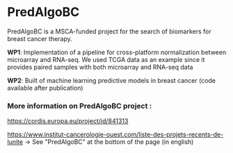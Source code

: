 # PredAlgoBC

PredAlgoBC is a MSCA-funded project for the search of biomarkers for breast cancer therapy.

**WP1**: Implementation of a pipeline for cross-platform normalization between microarray and RNA-seq. We used TCGA data as an example since it provides paired samples with both microarray and RNA-seq data

**WP2**:	Built of machine learning predictive models in breast cancer (code available after publication)


### More information on PredAlgoBC project :

https://cordis.europa.eu/project/id/841313

https://www.institut-cancerologie-ouest.com/liste-des-projets-recents-de-lunite  -> See "PredAlgoBC" at the bottom of the page (in english)
